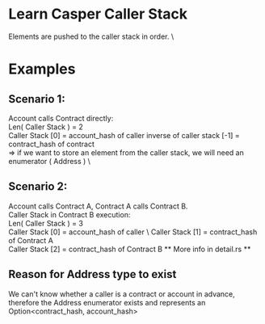 # Learn Casper Caller Stack
Elements are pushed to the caller stack in order. \

# Examples

## **Scenario 1**: 
Account calls Contract directly: \
Len( Caller Stack ) = 2 \
Caller Stack [0] = account_hash of caller
inverse of caller stack [-1] = contract_hash of contract \
=> if we want to store an element from the caller stack, we will need an enumerator ( Address ) \

## **Scenario 2**: 
Account calls Contract A, Contract A calls Contract B. \
Caller Stack in Contract B execution: \
Len( Caller Stack ) = 3 \
Caller Stack [0] = account_hash of caller \ 
Caller Stack [1] = contract_hash of Contract A \
Caller Stack [2] = contract_hash of Contract B
** More info in detail.rs **

## Reason for Address type to exist

We can't know whether a caller is a contract or account in advance, \
therefore the Address enumerator exists and represents an Option<contract_hash, account_hash>
